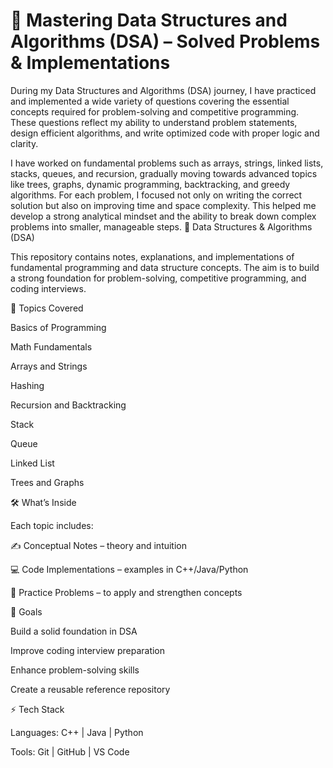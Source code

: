 # 🚀 Mastering Data Structures and Algorithms (DSA) – Solved Problems & Implementations
During my Data Structures and Algorithms (DSA) journey, I have practiced and implemented a wide variety of questions covering the essential concepts required for problem-solving and competitive programming. These questions reflect my ability to understand problem statements, design efficient algorithms, and write optimized code with proper logic and clarity.

I have worked on fundamental problems such as arrays, strings, linked lists, stacks, queues, and recursion, gradually moving towards advanced topics like trees, graphs, dynamic programming, backtracking, and greedy algorithms. For each problem, I focused not only on writing the correct solution but also on improving time and space complexity. This helped me develop a strong analytical mindset and the ability to break down complex problems into smaller, manageable steps.
📘 Data Structures & Algorithms (DSA)

This repository contains notes, explanations, and implementations of fundamental programming and data structure concepts.
The aim is to build a strong foundation for problem-solving, competitive programming, and coding interviews.

📂 Topics Covered

Basics of Programming

Math Fundamentals

Arrays and Strings

Hashing

Recursion and Backtracking

Stack

Queue

Linked List

Trees and Graphs

🛠️ What’s Inside

Each topic includes:

✍️ Conceptual Notes – theory and intuition

💻 Code Implementations – examples in C++/Java/Python

📝 Practice Problems – to apply and strengthen concepts

🚀 Goals

Build a solid foundation in DSA

Improve coding interview preparation

Enhance problem-solving skills

Create a reusable reference repository

⚡ Tech Stack

Languages: C++ | Java | Python

Tools: Git | GitHub | VS Code
